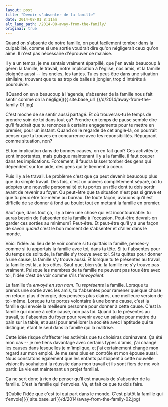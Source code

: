 ```yaml
---
layout: post
title: "Devoir s'absenter de la famille"
date: 2014-08-01 8:11am
alt_lang_path: /2014-08-away-from-the-family/
original: true
---
```


Quand on s'absente de notre famille, on peut facilement tomber dans la culpabilité, comme si une sortie voudrait dire qu'on négligerait ceux qu'on aime. Il n'est pas nécessaire d'éprouver ce malaise.

Il y a un temps, je me sentais vraiment éparpillé, que j'en avais beaucoup à gérer: la famille, le travail, notre implication à l'église, nos amis, et la famille éloignée aussi -- les oncles, les tantes. Tu es peut-être dans une situation similaire, trouvant que tu as trop de balles à jongler, trop d'intérêts à poursuivre.

![Quand on en a beaucoup à l'agenda, s'absenter de la famille nous fait sentir comme on la néglige]({{ site.base_url }}/d/2014/away-from-the-family-01.jpg)

C'est moche de se sentir aussi partagé. Et où trouveras-tu le temps de prendre soin de toi dans tout ça? Prendre un temps de pause semble dire qu'il faudrait que tu renonces à certains engagements pour te mettre en premier, pour un instant. Quand on le regarde de cet angle-là, on pourrait penser que tu trouves en concurrence avec tes reponsibilités. Répugnant comme situation, non?

Et ton implication dans de bonnes causes, on en fait quoi? Ces activités te sont importantes, mais puisque maintenant il y a la famille, il faut couper dans tes implications. Forcément, il faudra laisser tomber des gens qui dépendent sur ton aide, des gens qui te tiennent à coeur.

Puis il y a le travail. Le problème c'est que ça peut devenir beaucoup plus que du simple travail. Des fois, c'est un univers complètement séparé, où tu adoptes une nouvelle personnalité et tu portes un rôle dont tu dois sortir avant de revenir au foyer. Ou peut-être que ta situation n'est pas si grave et que tu peux être toi-même au bureau. De toute façon, avouons qu'il est difficile de se donner à fond au boulot tout en mettant la famille en premier.

Sauf que, dans tout ça, il y a bien une chose qui est incontournable: tu auras besoin de t'absenter de la famille à l'occasion. Peut-être devrait-on garder ces sorties au minimum? Peut-être. Et peut-être qu'il y a une façon de savoir _quand_ c'est le bon moment de s'absenter et d'aller dans le monde.

<!-- MORE -->

Voici l'idée: au lieu de te voir comme si tu quittais la famille, penses-y comme si tu apportais la famille avec toi, dans ta tête. Si tu t'absentes pour du temps de solitude, la famille s'y trouve avec toi. Si tu quittes pour donner à une cause, la famille s'y trouve aussi. Et lorsque tu te présentes au travail, ta famille est là, à tes côtés. Sauf que, bien sûr, la famille ne s'y trouve pas vraiment. Puisque les membres de ta famille ne peuvent pas tous être avec toi, l'idée c'est de voir comme s'ils  _t'envoyaient_.

La famille t'a _envoyé en son nom_. Tu _représente_ la famille. Lorsque tu prends une sortie avec les amis, tu t'absentes pour ramener quelque chose en retour: plus d'énergie, des pensées plus claires, une meilleure version de toi-même. Lorsque tu te portes volontaire à une bonne cause, c'est la famille qui envoie la meilleure personne pour donner à cette cause. C'est la famille qui donne à cette cause, non pas toi. Quand tu te présentes au travail, tu t'absentes du foyer pour revenir avec un salaire pour mettre du pain sur la table, et aussi pour améliorer la société avec l'aptitude qui te distingue, étant le seul dans la famille qui la maîtrise.

Cette idée risque d'affecter les activités que tu choisiras dorénavent. Ça été mon cas -- je me tiens davantage avec certains types d'amis, j'ai changé les causes dans lesquelles je m'implique, et j'ai certainement changé mon regard sur mon emploi. Je me sens plus en contrôle et mon épouse aussi. Nous constatons également que les enfants participent à cette nouvelle vision: ils souhaitent la réussite dans mon travail et ils sont fiers de me voir partir. La vie est maintenant un projet familial.

Ça ne sert donc à rien de penser qu'il est mauvais de s'absenter de la famille. C'est la famille qui t'envoies. Va, et fait ce que tu dois faire.

![Oublie l'idée que c'est toi qui part dans le monde. C'est plutôt la famille qui t'envoie]({{ site.base_url }}/d/2014/away-from-the-family-02.jpg)
